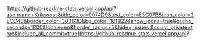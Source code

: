 [https://github-readme-stats.vercel.app/api?username=Kriksssss&title_color=0074D9&text_color=E5C07B&icon_color=2ECC40&border_color=30363D&bg_color=161B22&show_icons=true&cache_seconds=1800&locale=en&border_radius=5&hide=,issues,&count_private=true&include_all_commit=true](https://github-readme-stats.vercel.app/api?
